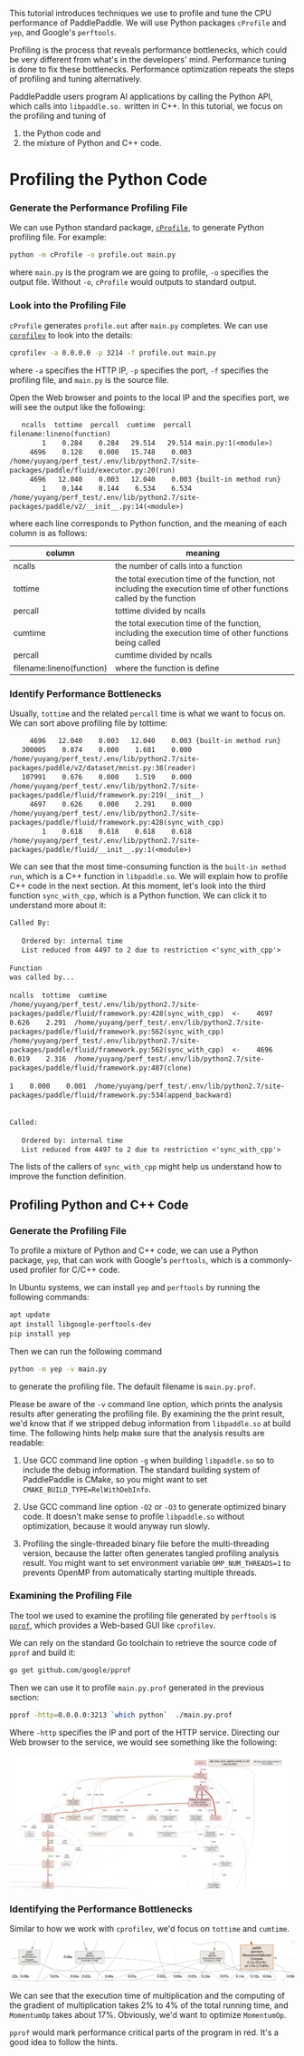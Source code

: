 This tutorial introduces techniques we use to profile and tune the
CPU performance of PaddlePaddle.  We will use Python packages
`cProfile` and `yep`, and Google's `perftools`.

Profiling is the process that reveals performance bottlenecks,
which could be very different from what's in the developers' mind.
Performance tuning is done to fix these bottlenecks. Performance optimization
repeats the steps of profiling and tuning alternatively.

PaddlePaddle users program AI applications by calling the Python API, which calls
into `libpaddle.so.` written in C++.  In this tutorial, we focus on
the profiling and tuning of

1. the Python code and
1. the mixture of Python and C++ code.

# Profiling the Python Code

### Generate the Performance Profiling File

We can use Python standard
package, [`cProfile`](https://docs.python.org/2/library/profile.html),
to generate Python profiling file.  For example:

```bash
python -m cProfile -o profile.out main.py
```

where `main.py` is the program we are going to profile, `-o` specifies
the output file.  Without `-o`, `cProfile` would outputs to standard
output.

### Look into the Profiling File

`cProfile` generates `profile.out` after `main.py` completes. We can
use [`cprofilev`](https://github.com/ymichael/cprofilev) to look into
the details:

```bash
cprofilev -a 0.0.0.0 -p 3214 -f profile.out main.py
```

where `-a` specifies the HTTP IP, `-p` specifies the port, `-f`
specifies the profiling file, and `main.py` is the source file.

Open the Web browser and points to the local IP and the specifies
port, we will see the output like the following:

```
   ncalls  tottime  percall  cumtime  percall filename:lineno(function)
        1    0.284    0.284   29.514   29.514 main.py:1(<module>)
     4696    0.128    0.000   15.748    0.003 /home/yuyang/perf_test/.env/lib/python2.7/site-packages/paddle/fluid/executor.py:20(run)
     4696   12.040    0.003   12.040    0.003 {built-in method run}
        1    0.144    0.144    6.534    6.534 /home/yuyang/perf_test/.env/lib/python2.7/site-packages/paddle/v2/__init__.py:14(<module>)
```

where each line corresponds to Python function, and the meaning of
each column is as follows:

<table>
<thead>
<tr>
<th>column</th>
<th>meaning </th>
</tr>
</thead>
<tbody>
<tr>
<td> ncalls</td>
<td> the number of calls into a function</td>
</tr>
<tr>
<td>tottime</td>
<td> the total execution time of the function, not including the execution time of other functions called by the function</td>
</tr>
<tr>
<td> percall </td>
<td> tottime divided by ncalls</td>
</tr>
<tr>
<td> cumtime</td>
<td> the total execution time of the function, including the execution time of other functions being called</td>
</tr>
<tr>
<td> percall</td>
<td> cumtime divided by ncalls</td>
</tr>
<tr>
<td> filename:lineno(function) </td>
<td> where the function is define </td>
</tr>
</tbody>
</table>

### Identify Performance Bottlenecks

Usually, `tottime` and the related `percall` time is what we want to
focus on. We can sort above profiling file by tottime:

```text
     4696   12.040    0.003   12.040    0.003 {built-in method run}
   300005    0.874    0.000    1.681    0.000 /home/yuyang/perf_test/.env/lib/python2.7/site-packages/paddle/v2/dataset/mnist.py:38(reader)
   107991    0.676    0.000    1.519    0.000 /home/yuyang/perf_test/.env/lib/python2.7/site-packages/paddle/fluid/framework.py:219(__init__)
     4697    0.626    0.000    2.291    0.000 /home/yuyang/perf_test/.env/lib/python2.7/site-packages/paddle/fluid/framework.py:428(sync_with_cpp)
        1    0.618    0.618    0.618    0.618 /home/yuyang/perf_test/.env/lib/python2.7/site-packages/paddle/fluid/__init__.py:1(<module>)
```

We can see that the most time-consuming function is the `built-in
method run`, which is a C++ function in `libpaddle.so`.  We will
explain how to profile C++ code in the next section.  At this
moment, let's look into the third function `sync_with_cpp`, which is a
Python function.  We can click it to understand more about it:

```
Called By:

   Ordered by: internal time
   List reduced from 4497 to 2 due to restriction <'sync_with_cpp'>

Function                                                                                                 was called by...
                                                                                                             ncalls  tottime  cumtime
/home/yuyang/perf_test/.env/lib/python2.7/site-packages/paddle/fluid/framework.py:428(sync_with_cpp)  <-    4697    0.626    2.291  /home/yuyang/perf_test/.env/lib/python2.7/site-packages/paddle/fluid/framework.py:562(sync_with_cpp)
/home/yuyang/perf_test/.env/lib/python2.7/site-packages/paddle/fluid/framework.py:562(sync_with_cpp)  <-    4696    0.019    2.316  /home/yuyang/perf_test/.env/lib/python2.7/site-packages/paddle/fluid/framework.py:487(clone)
                                                                                                                  1    0.000    0.001  /home/yuyang/perf_test/.env/lib/python2.7/site-packages/paddle/fluid/framework.py:534(append_backward)


Called:

   Ordered by: internal time
   List reduced from 4497 to 2 due to restriction <'sync_with_cpp'>
```

The lists of the callers of `sync_with_cpp` might help us understand
how to improve the function definition.

## Profiling Python and C++ Code

### Generate the Profiling File

To profile a mixture of Python and C++ code, we can use a Python
package, `yep`, that can work with Google's `perftools`, which is a
commonly-used profiler for C/C++ code.

In Ubuntu systems, we can install `yep` and `perftools` by running the
following commands:

```bash
apt update
apt install libgoogle-perftools-dev
pip install yep
```

Then we can run the following command

```bash
python -m yep -v main.py
```

to generate the profiling file.  The default filename is
`main.py.prof`.

Please be aware of the `-v` command line option, which prints the
analysis results after generating the profiling file.  By examining the
 the print result, we'd know that if we stripped debug
information from `libpaddle.so` at build time.  The following hints
help make sure that the analysis results are readable:

1. Use GCC command line option `-g` when building `libpaddle.so` so to
   include the debug information.  The standard building system of
   PaddlePaddle is CMake, so you might want to set
   `CMAKE_BUILD_TYPE=RelWithDebInfo`.

1. Use GCC command line option `-O2` or `-O3` to generate optimized
   binary code. It doesn't make sense to profile `libpaddle.so`
   without optimization, because it would anyway run slowly.

1. Profiling the single-threaded binary file before the
   multi-threading version, because the latter often generates tangled
   profiling analysis result.  You might want to set environment
   variable `OMP_NUM_THREADS=1` to prevents OpenMP from automatically
   starting multiple threads.

### Examining the Profiling File

The tool we used to examine the profiling file generated by
`perftools` is [`pprof`](https://github.com/google/pprof), which
provides a Web-based GUI like `cprofilev`.

We can rely on the standard Go toolchain to retrieve the source code
of `pprof` and build it:

```bash
go get github.com/google/pprof
```

Then we can use it to profile `main.py.prof` generated in the previous
section:

```bash
pprof -http=0.0.0.0:3213 `which python`  ./main.py.prof
```

Where `-http` specifies the IP and port of the HTTP service.
Directing our Web browser to the service, we would see something like
the following:

![result](./pprof_1.png)

### Identifying the Performance Bottlenecks

Similar to how we work with `cprofilev`, we'd focus on `tottime` and
`cumtime`.

![kernel_perf](./pprof_2.png)

We can see that the execution time of multiplication and the computing
of the gradient of multiplication takes 2% to 4% of the total running
time, and `MomentumOp` takes about 17%. Obviously, we'd want to
optimize `MomentumOp`.

`pprof` would mark performance critical parts of the program in
red. It's a good idea to follow the hints.
